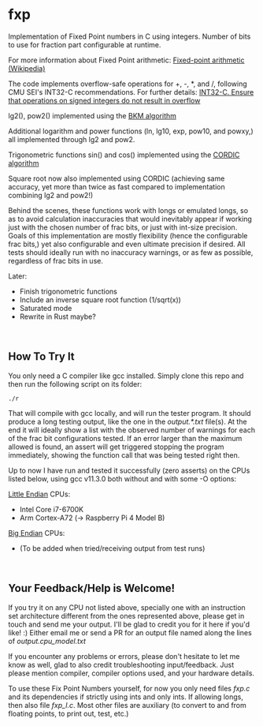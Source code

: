 # fxp
Implementation of Fixed Point numbers in C using integers. Number of 
bits to use for fraction part configurable at runtime.

For more information about Fixed Point arithmetic:
[Fixed-point arithmetic (Wikipedia)](https://en.wikipedia.org/wiki/Fixed-point_arithmetic)

The code implements overflow-safe operations for +, -, *, and /,
following CMU SEI's INT32-C recommendations. For further details:
[INT32-C. Ensure that operations on signed integers do not result in overflow](https://wiki.sei.cmu.edu/confluence/display/c/INT32-C.+Ensure+that+operations+on+signed+integers+do+not+result+in+overflow)

lg2(), pow2() implemented using the [BKM algorithm](https://en.wikipedia.org/wiki/BKM_algorithm)

Additional logarithm and power functions (ln, lg10, exp, pow10, and 
powxy,) all implemented through lg2 and pow2.

Trigonometric functions sin() and cos() implemented using the [CORDIC algorithm](https://en.wikipedia.org/wiki/CORDIC)

Square root now also implemented using CORDIC (achieving same accuracy, yet
more than twice as fast compared to implementation combining lg2 and pow2!)

Behind the scenes, these functions work with longs or emulated longs,
so as to avoid calculation inaccuracies that would inevitably appear
if working just with the chosen number of frac bits, or just with
int-size precision. Goals of this implementation are mostly flexibility
(hence the configurable frac bits,) yet also configurable and even
ultimate precision if desired. All tests should ideally run with no
inaccuracy warnings, or as few as possible, regardless of frac bits in use.

Later:
- Finish trigonometric functions
- Include an inverse square root function (1/sqrt(x))
- Saturated mode
- Rewrite in Rust maybe?

&nbsp;
## How To Try It
You only need a C compiler like gcc installed.
Simply clone this repo and then run the following script on its folder:

    ./r

That will compile with gcc locally, and will run the tester program. 
It should produce a long testing output, like the one in the 
*output.\*.txt* file(s). At the end it will ideally show a list with 
the observed number of warnings for each of the frac bit 
configurations tested. If an error larger than the maximum allowed 
is found, an assert will get triggered stopping the program 
immediately, showing the function call that was being tested right 
then.

Up to now I have run and tested it successfully (zero asserts)
on the CPUs listed below, using gcc v11.3.0 both without and with some 
-O options:

[Little Endian](https://en.wikipedia.org/wiki/Endianness) CPUs:
- Intel Core i7-6700K
- Arm Cortex-A72 (-> Raspberry Pi 4 Model B)

[Big Endian](https://en.wikipedia.org/wiki/Endianness) CPUs:
- (To be added when tried/receiving output from test runs)

&nbsp;
## Your Feedback/Help is Welcome!
If you try it on any CPU not listed above, specially one with an 
instruction set architecture different from the ones represented above,
please get in touch and send me your output. I'll be glad to credit you 
for it here if you'd like! :)
Either email me or send a PR for an output file named along the 
lines of *output.cpu_model.txt*

If you encounter any problems or errors, please don't hesitate to 
let me know as well, glad to also credit troubleshooting 
input/feedback. Just please mention compiler, compiler options used, 
and your hardware details.

To use these Fix Point Numbers yourself, for now you only need files 
*fxp.c* and its dependencies if strictly using ints and only ints. 
If allowing longs, then also file *fxp_l.c*. Most other files are 
auxiliary (to convert to and from floating points, to print out, 
test, etc.)
